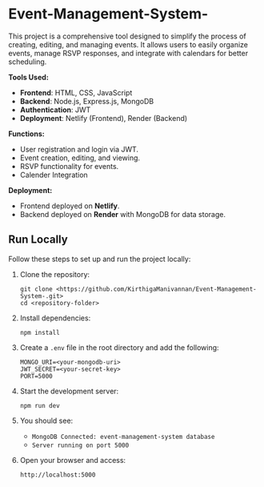 # Event-Management-System-
This project is a comprehensive tool designed to simplify the process of creating, editing, and managing events. It allows users to easily organize events, manage RSVP responses, and integrate with calendars for better scheduling.

**Tools Used:**
- **Frontend**: HTML, CSS, JavaScript
- **Backend**: Node.js, Express.js, MongoDB
- **Authentication**: JWT
- **Deployment**: Netlify (Frontend), Render (Backend)

**Functions:**
- User registration and login via JWT.
- Event creation, editing, and viewing.
- RSVP functionality for events.
- Calender Integration

**Deployment:**
- Frontend deployed on **Netlify**.
- Backend deployed on **Render** with MongoDB for data storage.



## Run Locally

Follow these steps to set up and run the project locally:

1. Clone the repository:
   ```
   git clone <https://github.com/KirthigaManivannan/Event-Management-System-.git>
   cd <repository-folder>
   ```

2. Install dependencies:
   ```
   npm install
   ```

3. Create a `.env` file in the root directory and add the following:
   ```
   MONGO_URI=<your-mongodb-uri>
   JWT_SECRET=<your-secret-key>
   PORT=5000
   ```

4. Start the development server:
   ```
   npm run dev
   ```

5. You should see:
   - `MongoDB Connected: event-management-system database`
   - `Server running on port 5000`

6. Open your browser and access:
   ```
   http://localhost:5000
   ```

